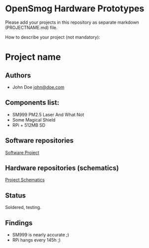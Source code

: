 # OpenSmog Hardware Prototypes

Please add your projects in this repository as separate markdown (PROJECTNAME.md) file.

How to describe your project (not mandatory):

# Project name

## Authors

- John Doe <john@doe.com>

## Components list: 

 - SM999 PM2.5 Laser And What Not
 - Some Magical Shield
 - RPi + 512MB SD

## Software repositories

[Software Project](http://github.com/Project/Repo)

## Hardware repositories (schematics)

[Project Schematics](http://github.com/Project/RepoSchematics)

## Status

Soldered, testing.

## Findings

- SM999 is nearly accurate ;)
- RPi hangs every 145h ;)